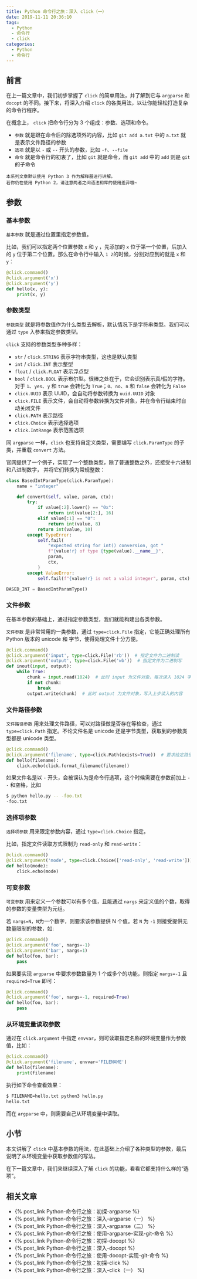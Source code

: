 ```yaml
---
title: Python 命令行之旅：深入 click（一）
date: 2019-11-11 20:36:10
tags:
  - Python
  - 命令行
  - click
categories:
  - Python
  - 命令行
---
```


## 前言

在上一篇文章中，我们初步掌握了 `click` 的简单用法，并了解到它与 `argparse` 和 `docopt` 的不同。接下来，将深入介绍 `click` 的各类用法，以让你能轻松打造复杂的命令行程序。

在概念上， `click` 把命令行分为 3 个组成：参数、选项和命令。

- `参数` 就是跟在命令后的除选项外的内容，比如 `git add a.txt` 中的 `a.txt` 就是表示文件路径的参数
- `选项` 就是以 `-` 或 `--` 开头的参数，比如 `-f`、`--file`
- `命令` 就是命令行的初衷了，比如 `git` 就是命令，而 `git add` 中的 `add` 则是 `git` 的子命令

<!--more-->

```
本系列文章默认使用 Python 3 作为解释器进行讲解。
若你仍在使用 Python 2，请注意两者之间语法和库的使用差异哦~
```

## 参数

### 基本参数

`基本参数` 就是通过位置里指定参数值。

比如，我们可以指定两个位置参数 `x` 和 `y` ，先添加的 `x` 位于第一个位置，后加入的 `y` 位于第二个位置。那么在命令行中输入 `1 2`的时候，分别对应到的就是 `x` 和 `y`：

```python
@click.command()
@click.argument('x')
@click.argument('y')
def hello(x, y):
    print(x, y)
```

### 参数类型

`参数类型` 就是将参数值作为什么类型去解析，默认情况下是字符串类型。我们可以通过 `type` 入参来指定参数类型。

`click` 支持的参数类型多种多样：

- `str` / `click.STRING` 表示字符串类型，这也是默认类型
- `int` / `click.INT` 表示整型
- `float` / `click.FLOAT` 表示浮点型
- `bool` / `click.BOOL` 表示布尔型。很棒之处在于，它会识别表示真/假的字符。对于 `1`、`yes`、`y` 和 `true` 会转化为 `True`；`0`、`no`、`n` 和 `false` 会转化为 `False`
- `click.UUID` 表示 UUID，会自动将参数转换为 `uuid.UUID` 对象
- `click.FILE` 表示文件，会自动将参数转换为文件对象，并在命令行结束时自动关闭文件
- `click.PATH` 表示路径
- `click.Choice` 表示选择选项
- `click.IntRange` 表示范围选项

同 `argparse` 一样，`click` 也支持自定义类型，需要编写 `click.ParamType` 的子类，并重载 `convert` 方法。

官网提供了一个例子，实现了一个整数类型，除了普通整数之外，还接受十六进制和八进制数字， 并将它们转换为常规整数：

```python
class BasedIntParamType(click.ParamType):
    name = "integer"

    def convert(self, value, param, ctx):
        try:
            if value[:2].lower() == "0x":
                return int(value[2:], 16)
            elif value[:1] == "0":
                return int(value, 8)
            return int(value, 10)
        except TypeError:
            self.fail(
                "expected string for int() conversion, got "
                f"{value!r} of type {type(value).__name__}",
                param,
                ctx,
            )
        except ValueError:
            self.fail(f"{value!r} is not a valid integer", param, ctx)

BASED_INT = BasedIntParamType()
```

### 文件参数

在基本参数的基础上，通过指定参数类型，我们就能构建出各类参数。

`文件参数` 是非常常用的一类参数，通过 `type=click.File` 指定，它能正确处理所有 Python 版本的 unicode 和 字节，使得处理文件十分方便。

```python
@click.command()
@click.argument('input', type=click.File('rb'))  # 指定文件为二进制读
@click.argument('output', type=click.File('wb'))  # 指定文件为二进制写
def inout(input, output):
    while True:
        chunk = input.read(1024)  # 此时 input 为文件对象，每次读入 1024 字节
        if not chunk:
            break
        output.write(chunk)  # 此时 output 为文件对象，写入上步读入的内容
```

### 文件路径参数

`文件路径参数` 用来处理文件路径，可以对路径做是否存在等检查，通过 `type=click.Path` 指定。不论文件名是 unicode 还是字节类型，获取到的参数类型都是 unicode 类型。

```python
@click.command()
@click.argument('filename', type=click.Path(exists=True))  # 要求给定路径存在，否则报错
def hello(filename):
    click.echo(click.format_filename(filename))
```

如果文件名是以 `-` 开头，会被误认为是命令行选项，这个时候需要在参数前加上 `--` 和空格，比如

```bash
$ python hello.py -- -foo.txt
-foo.txt
```

### 选择项参数

`选择项参数` 用来限定参数内容，通过 `type=click.Choice` 指定。

比如，指定文件读取方式限制为 `read-only` 和 `read-write`：

```python
@click.command()
@click.argument('mode', type=click.Choice(['read-only', 'read-write']))
def hello(mode):
    click.echo(mode)
```

### 可变参数

`可变参数` 用来定义一个参数可以有多个值，且能通过 `nargs` 来定义值的个数，取得的参数的变量类型为元组。

若 `nargs=N`，`N`为一个数字，则要求该参数提供 N 个值。若 `N` 为 `-1` 则接受提供无数量限制的参数，如:

```python
@click.command()
@click.argument('foo', nargs=-1)
@click.argument('bar', nargs=1)
def hello(foo, bar):
    pass
```

如果要实现 `argparse` 中要求参数数量为 1 个或多个的功能，则指定 `nargs=-1` 且 `required=True` 即可：

```python
@click.command()
@click.argument('foo', nargs=-1, required=True)
def hello(foo, bar):
    pass
```

### 从环境变量读取参数

通过在 `click.argument` 中指定 `envvar`，则可读取指定名称的环境变量作为参数值，比如：

```python
@click.command()
@click.argument('filename', envvar='FILENAME')
def hello(filename):
    print(filename)
```

执行如下命令查看效果：

```bash
$ FILENAME=hello.txt python3 hello.py
hello.txt
```

而在 `argparse` 中，则需要自己从环境变量中读取。

## 小节

本文讲解了 `click` 中基本参数的用法，在此基础上介绍了各种类型的参数，最后说明了从环境变量中获取参数值的写法。

在下一篇文章中，我们来继续深入了解 `click` 的功能，看看它都支持什么样的“选项”。

## 相关文章

- {% post_link Python-命令行之旅：初探-argparse %}
- {% post_link Python-命令行之旅：深入-argparse（一） %}
- {% post_link Python-命令行之旅：深入-argparse（二） %}
- {% post_link Python-命令行之旅：使用-argparse-实现-git-命令 %}
- {% post_link Python-命令行之旅：初探-docopt %}
- {% post_link Python-命令行之旅：深入-docopt %}
- {% post_link Python-命令行之旅：使用-docopt-实现-git-命令 %}
- {% post_link Python-命令行之旅：初探-click %}
- {% post_link Python-命令行之旅：深入-click（一） %}

